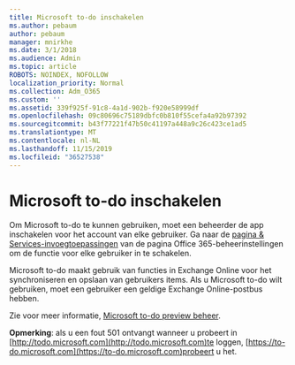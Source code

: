 ```yaml
---
title: Microsoft to-do inschakelen
ms.author: pebaum
author: pebaum
manager: mnirkhe
ms.date: 3/1/2018
ms.audience: Admin
ms.topic: article
ROBOTS: NOINDEX, NOFOLLOW
localization_priority: Normal
ms.collection: Adm_O365
ms.custom: ''
ms.assetid: 339f925f-91c8-4a1d-902b-f920e58999df
ms.openlocfilehash: 09c80696c75189dbfc0b810f55cefa4a92b97392
ms.sourcegitcommit: b43f77221f47b50c41197a448a9c26c423ce1ad5
ms.translationtype: MT
ms.contentlocale: nl-NL
ms.lasthandoff: 11/15/2019
ms.locfileid: "36527538"
---
```

# <a name="how-to-enable-microsoft-to-do"></a>Microsoft to-do inschakelen

Om Microsoft to-do te kunnen gebruiken, moet een beheerder de app inschakelen voor het account van elke gebruiker. Ga naar de [pagina &amp; Services-invoegtoepassingen](https://portal.office.com/adminportal/home#/Settings/ServicesAndAddIns) van de pagina Office 365-beheerinstellingen om de functie voor elke gebruiker in te schakelen. 
  
Microsoft to-do maakt gebruik van functies in Exchange Online voor het synchroniseren en opslaan van gebruikers items. Als u Microsoft to-do wilt gebruiken, moet een gebruiker een geldige Exchange Online-postbus hebben.
  
Zie voor meer informatie, [Microsoft to-do preview beheer](https://support.office.com/article/490c1a8c-2333-4952-8125-841afadb9620.aspx).
  
 **Opmerking**: als u een fout 501 ontvangt wanneer u probeert in [http://todo.microsoft.com](http://todo.microsoft.com)te loggen, [https://to-do.microsoft.com](https://to-do.microsoft.com)probeert u het.
  

